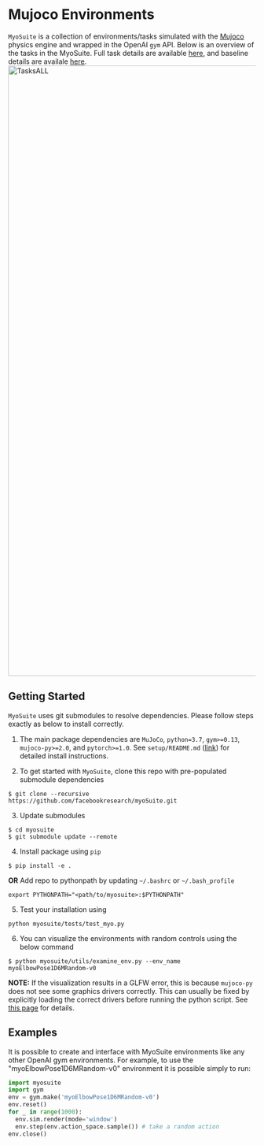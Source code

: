 # Mujoco Environments
`MyoSuite` is a collection of environments/tasks simulated with the [Mujoco](http://www.mujoco.org/) physics engine and wrapped in the OpenAI `gym` API.
Below is an overview of the tasks in the MyoSuite. Full task details are available [here](myosuite/envs/myo/README.md), and baseline details are availale [here](myosuite/agents).
<img width="1240" alt="TasksALL" src="https://user-images.githubusercontent.com/23240128/135134038-1abec2a6-ee47-49fb-b886-34b909f9fc8c.png">


## Getting Started
`MyoSuite` uses git submodules to resolve dependencies. Please follow steps exactly as below to install correctly.

1. The main package dependencies are `MuJoCo`, `python=3.7`, `gym>=0.13`, `mujoco-py>=2.0`, and `pytorch>=1.0`. See `setup/README.md` ([link](setup/README.md)) for detailed install instructions.

2. To get started with `MyoSuite`, clone this repo with pre-populated submodule dependencies
```
$ git clone --recursive https://github.com/facebookresearch/myoSuite.git
```
3. Update submodules
```
$ cd myosuite
$ git submodule update --remote
```
4. Install package using `pip`
```
$ pip install -e .
```
**OR**
Add repo to pythonpath by updating `~/.bashrc` or `~/.bash_profile`
```
export PYTHONPATH="<path/to/myosuite>:$PYTHONPATH"
```
5. Test your installation using
```
python myosuite/tests/test_myo.py
```

6. You can visualize the environments with random controls using the below command
```
$ python myosuite/utils/examine_env.py --env_name myoElbowPose1D6MRandom-v0
```
**NOTE:** If the visualization results in a GLFW error, this is because `mujoco-py` does not see some graphics drivers correctly. This can usually be fixed by explicitly loading the correct drivers before running the python script. See [this page](https://github.com/aravindr93/mjrl/tree/master/setup#known-issues) for details.

## Examples
It is possible to create and interface with MyoSuite environments like any other OpenAI gym environments. For example, to use the "myoElbowPose1D6MRandom-v0" environment it is possible simply to run:

```python
import myosuite
import gym
env = gym.make('myoElbowPose1D6MRandom-v0')
env.reset()
for _ in range(1000):
  env.sim.render(mode='window')
  env.step(env.action_space.sample()) # take a random action
env.close()
```
